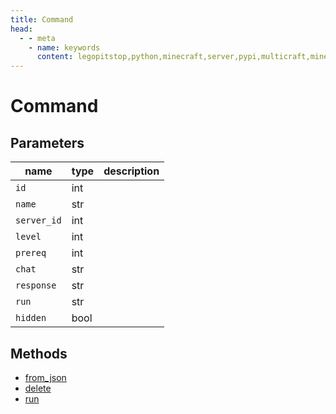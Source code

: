 ```yaml
---
title: Command
head:
  - - meta
    - name: keywords
      content: legopitstop,python,minecraft,server,pypi,multicraft,minecraftserver,pythonpackage
---
```


# Command

## Parameters

| name        | type | description |
| ----------- | ---- | ----------- |
| `id`        | int  |             |
| `name`      | str  |             |
| `server_id` | int  |             |
| `level`     | int  |             |
| `prereq`    | int  |             |
| `chat`      | str  |             |
| `response`  | str  |             |
| `run`       | str  |             |
| `hidden`    | bool |             |

## Methods

- [from_json](#from_json)
- [delete](./MulticraftAPI#delete-command)
- [run](./MulticraftAPI#run-command)
